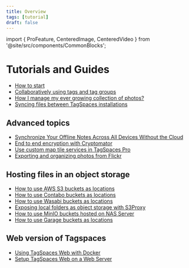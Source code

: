 ```yaml
---
title: Overview
tags: [tutorial]
draft: false
---
```


import { ProFeature, CenteredImage, CenteredVideo } from '@site/src/components/CommonBlocks';

# Tutorials and Guides

- [How to start](/tutorials/how-to-start/)
- [Collaboratively using tags and tag groups](/tutorials/sharing-tags/)
- [How I manage my ever growing collection of photos?](https://www.tagspaces.org/blog/photo-management-process/)
- [Syncing files between TagSpaces installations](/tutorials/file-syncing/)

## Advanced topics

- [Synchronize Your Offline Notes Across All Devices Without the Cloud](https://attilaorosz.medium.com/syncronise-your-offline-notes-across-all-devices-without-the-cloud-1e82fa53d1f1)
- [End to end encryption with Cryptomator](/tutorials/e2ee-with-tagspaces-and-cryptomator/)
- [Use custom map tile services in TagSpaces Pro](/tutorials/map-tiler-tutorial/)
- [Exporting and organizing photos from Flickr](https://www.tagspaces.org/blog/organize-flickr-export/)

## Hosting files in an object storage

- [How to use AWS S3 buckets as locations](/tutorials/s3-bucket-locations/)
- [How to use Contabo buckets as locations](/tutorials/contabo-storage/)
- [How to use Wasabi buckets as locations](/tutorials/wasabi-locations/)
- [Exposing local folders as object storage with S3Proxy](/tutorials/folders-as-objectstorage-with-s3proxy)
- [How to use MinIO buckets hosted on NAS Server](/tutorials/setup-minio-bucket-nas/)
- [How to use Garage buckets as locations](/tutorials/garage-storage/)

## Web version of Tagspaces

- [Using TagSpaces Web with Docker](/tutorials/tagspaces-web-docker/)
- [Setup TagSpaces Web on a Web Server](/tutorials/setup-tagspaces-web/)

<!-- <CenteredImage src="/media/locations/create-garage-s3-location.avif" caption="Screenshot of the dialog to connecting Garage locations in TagSpaces" showCaption/> -->
